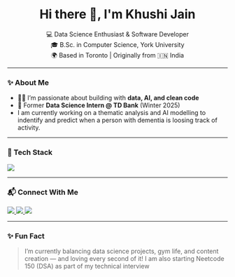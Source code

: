 <h1 align="center">Hi there 👋, I'm Khushi Jain</h1>

<p align="center">
  💻 Data Science Enthusiast & Software Developer <br/>
  🎓 B.Sc. in Computer Science, York University <br/>
  🌍 Based in Toronto | Originally from 🇮🇳 India
</p>

---

### ✨ About Me

- 👩‍💻 I’m passionate about building with **data, AI, and clean code**
- 🧪 Former **Data Science Intern @ TD Bank** (Winter 2025)
- I am currently working on a thematic analysis and AI modelling to indentify and predict when a person with dementia is loosing track of activity.

---

### 🚀 Tech Stack

<p>
  <img src="https://skillicons.dev/icons?i=python,java,js,ts,sql,react,nodejs,fastapi,azure,aws,docker,git,github,linux" />
</p>


---

### 📬 Connect With Me

<p align="left">
  <a href="https://www.linkedin.com/in/khushi-jain01/" target="_blank">
    <img src="https://img.shields.io/badge/LinkedIn-0077B5?style=flat&logo=linkedin&logoColor=white"/>
  </a>
  <a href="mailto:khushi999jain@gmail.com">
    <img src="https://img.shields.io/badge/Gmail-D14836?style=flat&logo=gmail&logoColor=white" />
  </a>
  <a href="https://khushi999.github.io/khushijain.github.io/" target="_blank">
    <img src="https://img.shields.io/badge/Portfolio-000000?style=flat&logo=github&logoColor=white" />
  </a>
</p>

---

### ✨ Fun Fact

> I’m currently balancing data science projects, gym life, and content creation — and loving every second of it!
> I am also starting Neetcode 150 (DSA) as part of my technical interview

